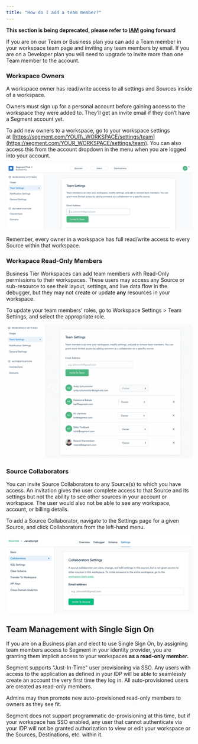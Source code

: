 ```yaml
---
title: "How do I add a team member?"
---
```


**This section is being deprecated, please refer to [IAM](/docs/iam) going forward**

If you are on our Team or Business plan you can add a Team member in your workspace team page and inviting any team members by email. If you are on a Developer plan you will need to upgrade to invite more than one Team member to the account. 

### Workspace Owners

A workspace owner has read/write access to all settings and Sources inside of a workspace.

Owners must sign up for a personal account before gaining access to the workspace they were added to. They’ll get an invite email if they don’t have a Segment account yet.

To add new owners to a workspace, go to your workspace settings at [https://segment.com/YOUR\_WORKSPACE/settings/team](https://segment.com/YOUR_WORKSPACE/settings/team). You can also access this from the account dropdown in the menu when you are logged into your account.

![](../images/asset_vCFbkibE.png)

Remember, every owner in a workspace has full read/write access to every Source within that workspace.

### Workspace Read-Only Members

Business Tier Workspaces can add team members with Read-Only permissions to their workspaces. These users may access any Source or sub-resource to see their layout, settings, and live data flow in the debugger, but they may not create or update **any** resources in your workspace.

To update your team members’ roles, go to Workspace Settings > Team Settings, and select the appropriate role. 

![](../images/asset_0ri7jEET.gif)

### Source Collaborators

You can invite Source Collaborators to any Source(s) to which you have access. An invitation gives the user complete access to that Source and its settings but not the ability to see other sources in your account or workspace. The user would also not be able to see any workspace, account, or billing details.

To add a Source Collaborator, navigate to the Settings page for a given Source, and click Collaborators from the left-hand menu.

![](../images/asset_ZMFMf52j.png)

## Team Management with Single Sign On

If you are on a Business plan and elect to use Single Sign On, by assigning team members access to Segment in your identity provider, you are granting them implicit access to your workspaces **as a read-only member.**

Segment supports "Just-In-Time" user provisioning via SSO. Any users with access to the application as defined in your IDP will be able to seamlessly create an account the very first time they log in. All auto-provisioned users are created as read-only members.

Admins may then promote new auto-provisioned read-only members to owners as they see fit.

Segment does not support programmatic de-provisioning at this time, but if your workspace has SSO enabled, any user that cannot authenticate via your IDP will not be granted authorization to view or edit your workspace or the Sources, Destinations, etc. within it.
